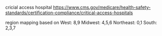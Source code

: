 cricial access hospital
https://www.cms.gov/medicare/health-safety-standards/certification-compliance/critical-access-hospitals 


region mapping based on
West: 8,9
Midwest: 4,5,6
Northeast: 0,1
South: 2,3,7
